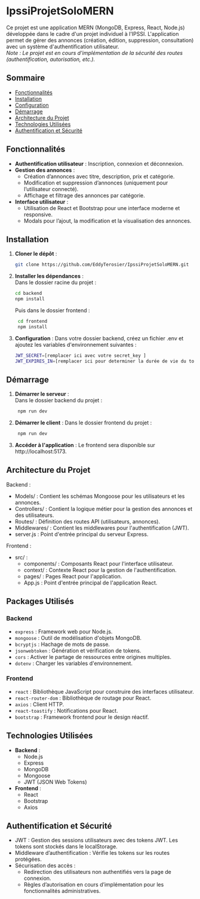 # IpssiProjetSoloMERN

Ce projet est une application MERN (MongoDB, Express, React, Node.js) développée dans le cadre d'un projet individuel à
l'IPSSI. L'application permet de gérer des annonces (création, édition, suppression, consultation) avec un système
d'authentification utilisateur.  
*Note : Le projet est en cours d'implémentation de la sécurité des routes (authentification, autorisation, etc.).*

## Sommaire

- [Fonctionnalités](#fonctionnalités)
- [Installation](#installation)
- [Configuration](#configuration)
- [Démarrage](#démarrage)
- [Architecture du Projet](#architecture-du-projet)
- [Technologies Utilisées](#technologies-utilisées)
- [Authentification et Sécurité](#authentification-et-sécurité)

## Fonctionnalités

- **Authentification utilisateur** : Inscription, connexion et déconnexion.
- **Gestion des annonces** :
    - Création d’annonces avec titre, description, prix et catégorie.
    - Modification et suppression d’annonces (uniquement pour l’utilisateur connecté).
    - Affichage et filtrage des annonces par catégorie.
- **Interface utilisateur** :
    - Utilisation de React et Bootstrap pour une interface moderne et responsive.
    - Modals pour l’ajout, la modification et la visualisation des annonces.

## Installation

1. **Cloner le dépôt** :
   ```bash
   git clone https://github.com/EddyTerosier/IpssiProjetSoloMERN.git
    ```

2. **Installer les dépendances** :  
   Dans le dossier racine du projet :
   ```bash
   cd backend
   npm install
   ```
   Puis dans le dossier frontend :
   ```bash
    cd frontend
    npm install
    ```
3. **Configuration** :
   Dans votre dossier backend, créez un fichier .env et ajoutez les variables d'environnement suivantes :
    ```bash
    JWT_SECRET=[remplacer ici avec votre secret_key ]
    JWT_EXPIRES_IN=[remplacer ici pour determiner la durée de vie du token]
    ``` 

## Démarrage

1. **Démarrer le serveur** :  
   Dans le dossier backend du projet :
   ```bash
    npm run dev
    ```

2. **Démarrer le client** :
   Dans le dossier frontend du projet :
    ```bash
     npm run dev
     ```

3. **Accéder à l'application** :
   Le frontend sera disponible sur http://localhost:5173.

## Architecture du Projet

Backend :

- Models/ : Contient les schémas Mongoose pour les utilisateurs et les annonces.
- Controllers/ : Contient la logique métier pour la gestion des annonces et des utilisateurs.
- Routes/ : Définition des routes API (utilisateurs, annonces).
- Middlewares/ : Contient les middlewares pour l'authentification (JWT).
- server.js : Point d'entrée principal du serveur Express.

Frontend :

- src/ :
    - components/ : Composants React pour l'interface utilisateur.
    - context/ : Contexte React pour la gestion de l'authentification.
    - pages/ : Pages React pour l'application.
    - App.js : Point d'entrée principal de l'application React.

## Packages Utilisés

### Backend

- `express` : Framework web pour Node.js.
- `mongoose` : Outil de modélisation d'objets MongoDB.
- `bcryptjs` : Hachage de mots de passe.
- `jsonwebtoken` : Génération et vérification de tokens.
- `cors` : Activer le partage de ressources entre origines multiples.
- `dotenv` : Charger les variables d'environnement.

### Frontend

- `react` : Bibliothèque JavaScript pour construire des interfaces utilisateur.
- `react-router-dom` : Bibliothèque de routage pour React.
- `axios` : Client HTTP.
- `react-toastify` : Notifications pour React.
- `bootstrap` : Framework frontend pour le design réactif.

## Technologies Utilisées

- **Backend** :
    - Node.js
    - Express
    - MongoDB
    - Mongoose
    - JWT (JSON Web Tokens)
- **Frontend** :
    - React
    - Bootstrap
    - Axios

## Authentification et Sécurité

- JWT : Gestion des sessions utilisateurs avec des tokens JWT. Les tokens sont stockés dans le localStorage.
- Middleware d’authentification : Vérifie les tokens sur les routes protégées.
- Sécurisation des accès :
    - Redirection des utilisateurs non authentifiés vers la page de connexion.
    - Règles d’autorisation en cours d’implémentation pour les fonctionnalités administratives.


